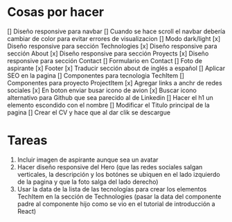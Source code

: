 # Cosas por hacer

[] Diseño responsive para navbar
[] Cuando se hace scroll el navbar debería cambiar de color para evitar errores de visualizacion
[] Modo dark/light
[x] Diseño responsive para sección Technologies
[x] Diseño responsive para sección About
[x] Diseño responsive para sección Proyects
[x] Diseño responsive para sección Contact
[] Formulario en Contact
[] Foto de aspirante
[x] Footer
[x] Traducir sección about de inglés a español
[] Aplicar SEO en la pagina
[] Componentes para tecnologia TechItem
[] Componentes para proyecto ProjectItem
[x] Agregar links a anchr de redes sociales
[x] En boton enviar busar icono de avion
[x] Buscar icono alternativo para Github que sea parecido al de Linkedin
[] Hacer el h1 un elemento escondido con el nombre
[] Modificar el Titulo principal de la pagina
[] Crear el CV y hace que al dar clik se descargue

# Tareas

1. Incluir imagen de aspirante aunque sea un avatar
2. Hacer diseño responsive del Hero (que las redes sociales salgan verticales, la descripción y los botónes se ubiquen en el lado izquierdo de la pagina y que la foto salga del lado derecho)
3. Usar la data de la lista de las tecnologías para crear los elementos TechItem en la sección de Technologies (pasar la data del componente padre al componente hijo como se vio en el tutorial de introducción a React)
